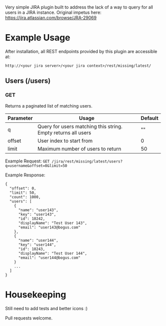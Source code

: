 Very simple JIRA plugin built to address the lack of a way to query for all users in a JIRA instance.  Original
impetus here: https://jira.atlassian.com/browse/JRA-29069

# Example Usage

After installation, all REST endpoints provided by this plugin are accessible at:

```
http://<your jira server>/<your jira context>/rest/missing/latest/
```

## Users (/users)

### GET

Returns a paginated list of matching users.

Parameter | Usage | Default
--- | --- | ---
q | Query for users matching this string. Empty returns all users | ""
offset | User index to start from | 0
limit | Maximum number of users to return | 50

Example Request:
`GET /jira/rest/missing/latest/users?q=username&offset=0&limit=50`

Example Response:
```
{
  "offset": 0,
  "limit": 50,
  "count": 1000,
  "users": [
    {
      "name": "user143",
      "key": "user143",
      "id": 10242,
      "displayName": "Test User 143",
      "email": "user143@bogus.com"
    },
    {
      "name": "user144",
      "key": "user144",
      "id": 10243,
      "displayName": "Test User 144",
      "email": "user144@bogus.com"
    }
    ...
  ]
}
```

# Housekeeping

Still need to add tests and better icons :)

Pull requests welcome.
